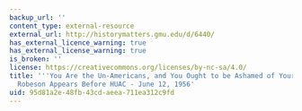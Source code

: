 ```yaml
---
backup_url: ''
content_type: external-resource
external_url: http://historymatters.gmu.edu/d/6440/
has_external_licence_warning: true
has_external_license_warning: true
is_broken: ''
license: https://creativecommons.org/licenses/by-nc-sa/4.0/
title: '''You Are the Un-Americans, and You Ought to be Ashamed of Yourselves'': Paul
  Robeson Appears Before HUAC - June 12, 1956'
uid: 95d81a2e-48fb-43cd-aeea-711ea312c9fd
---
```

